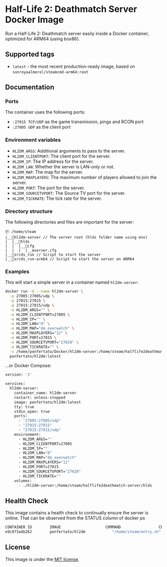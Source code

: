 **Half-Life 2: Deathmatch Server Docker Image**
==============================================

Run a Half-Life 2: Deathmatch server easily inside a Docker container, optimized for ARM64 (using box86).

**Supported tags**
-----------------

* `latest` - the most recent production-ready image, based on `sonroyaalmerol/steamcmd-arm64:root`

**Documentation**
----------------

### Ports
The container uses the following ports:
* `:27015 TCP/UDP` as the game transmission, pings and RCON port
* `:27005 UDP` as the client port

### Environment variables

* `HL2DM_ARGS`: Additional arguments to pass to the server.
* `HL2DM_CLIENTPORT`: The client port for the server.
* `HL2DM_IP`: The IP address for the server.
* `HL2DM_LAN`: Whether the server is LAN-only or not.
* `HL2DM_MAP`: The map for the server.
* `HL2DM_MAXPLAYERS`: The maximum number of players allowed to join the server.
* `HL2DM_PORT`: The port for the server.
* `HL2DM_SOURCETVPORT`: The Source TV port for the server.
* `HL2DM_TICKRATE`: The tick rate for the server.

### Directory structure
The following directories and files are important for the server:

```
📦 /home/steam
|__📁hl2dm-server // The server root (hlds folder name using env)
|  |__📁hlds
|  |  |__📁cfg
|  |  |  |__⚙️server.cfg
|__📃srcds_run // Script to start the server
|__📃srcds_run-arm64 // Script to start the server on ARM64
```

### Examples

This will start a simple server in a container named `hl2dm-server`:
```sh
docker run -d --name hl2dm-server \
  -p 27005:27005/udp \
  -p 27015:27015 \
  -p 27015:27015/udp \
  -e HL2DM_ARGS="" \
  -e HL2DM_CLIENTPORT=27005 \
  -e HL2DM_IP="" \
  -e HL2DM_LAN="0" \
  -e HL2DM_MAP="dm_overwatch" \
  -e HL2DM_MAXPLAYERS="12" \
  -e HL2DM_PORT=27015 \
  -e HL2DM_SOURCETVPORT="27020" \
  -e HL2DM_TICKRATE="" \
  -v /home/ponfertato/Docker/hl2dm-server:/home/steam/halflife2deathmatch-server/hlds \
  ponfertato/hl2dm:latest
```

...or Docker Compose:
```sh
version: '3'

services:
  hl2dm-server:
    container_name: hl2dm-server
    restart: unless-stopped
    image: ponfertato/hl2dm:latest
    tty: true
    stdin_open: true
    ports:
      - "27005:27005/udp"
      - "27015:27015"
      - "27015:27015/udp"
    environment:
      - HL2DM_ARGS=""
      - HL2DM_CLIENTPORT=27005
      - HL2DM_IP=""
      - HL2DM_LAN="0"
      - HL2DM_MAP="dm_overwatch"
      - HL2DM_MAXPLAYERS="12"
      - HL2DM_PORT=27015
      - HL2DM_SOURCETVPORT="27020"
      - HL2DM_TICKRATE=""
    volumes:
      - ./hl2dm-server:/home/steam/halflife2deathmatch-server/hlds
```

**Health Check**
----------------

This image contains a health check to continually ensure the server is online. That can be observed from the STATUS column of docker ps

```sh
CONTAINER ID        IMAGE                    COMMAND                 CREATED             STATUS                    PORTS                                                                                     NAMES
e9c073a4b262        ponfertato/hl2dm            "/home/steam/entry.sh"   21 minutes ago      Up 21 minutes (healthy)   0.0.0.0:27005->27005/udp, 0.0.0.0:27015->27015/tcp, 0.0.0.0:27015->27015/udp   distracted_cerf
```

**License**
----------

This image is under the [MIT license](LICENSE).